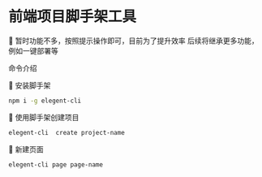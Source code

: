 # 前端项目脚手架工具

🌰 暂时功能不多，按照提示操作即可，目前为了提升效率
后续将继承更多功能，例如一键部署等

命令介绍

🍎 安装脚手架
```bash
npm i -g elegent-cli
```

🍏 使用脚手架创建项目

```bash
elegent-cli  create project-name
```

🍌 新建页面
```bash
elegent-cli page page-name
```

